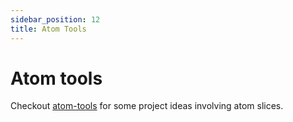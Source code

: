 ```yaml
---
sidebar_position: 12
title: Atom Tools
---
```


# Atom tools

Checkout [atom-tools](https://github.com/AppThreat/atom-tools) for some project ideas involving atom slices.
